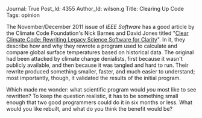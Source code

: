 Journal: True
Post_Id: 4355
Author_Id: wilson.g
Title: Clearing Up Code
Tags: opinion

<p>The November/December 2011 issue of <em>IEEE Software</em> has a good article by the Climate Code Foundation's Nick Barnes and David Jones titled "<a href="http://www.computer.org/csdl/mags/so/2011/06/mso2011060036-abs.html">Clear Climate Code: Rewriting Legacy Science Software for Clarity</a>". In it, they describe how and why they rewrote a program used to calculate and compare global surface temperatures based on historical data. The original had been attacked by climate change denialists, first because it wasn't publicly available, and then because it was tangled and hard to run. Their rewrite produced something smaller, faster, and much easier to understand; most importantly, though, it validated the results of the initial program.</p>
<p>Which made me wonder: what scientific program would <em>you</em> most like to see rewritten? To keep the question realistic, it has to be something small enough that two good programmers could do it in six months or less. What would you like rebuilt, and what do you think the benefit would be?</p>
